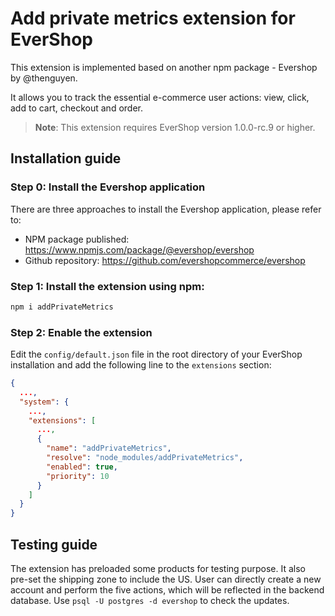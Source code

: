 # Add private metrics extension for EverShop

This extension is implemented based on another npm package - Evershop by @thenguyen. 

It allows you to track the essential e-commerce user actions: view, click, add to cart, checkout and order. 

> **Note**: This extension requires EverShop version 1.0.0-rc.9 or higher.

## Installation guide

### Step 0: Install the Evershop application

There are three approaches to install the Evershop application, please refer to: 
- NPM package published: https://www.npmjs.com/package/@evershop/evershop 
- Github repository: https://github.com/evershopcommerce/evershop

### Step 1: Install the extension using npm:

```bash
npm i addPrivateMetrics
```

### Step 2: Enable the extension

Edit the `config/default.json` file in the root directory of your EverShop installation and add the following line to the `extensions` section:

```json
{
  ...,
  "system": {
    ...,
    "extensions": [
      ...,
      {
        "name": "addPrivateMetrics",
        "resolve": "node_modules/addPrivateMetrics",
        "enabled": true,
        "priority": 10
      }
    ]
  }
}
```

## Testing guide

The extension has preloaded some products for testing purpose. It also pre-set the shipping zone to include the US. 
User can directly create a new account and perform the five actions, which will be reflected in the backend database.
Use ```psql -U postgres -d evershop``` to check the updates. 

